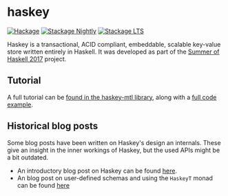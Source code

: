 haskey
======

[![Hackage](https://img.shields.io/hackage/v/haskey.svg?maxAge=2592000)](https://hackage.haskell.org/package/haskey)
[![Stackage Nightly](http://stackage.org/package/haskey/badge/nightly)](http://stackage.org/nightly/package/haskey)
[![Stackage LTS](http://stackage.org/package/haskey/badge/lts)](http://stackage.org/lts/package/haskey)

Haskey is a transactional, ACID compliant, embeddable, scalable key-value
store written entirely in Haskell. It was developed as part of the [Summer of Haskell 2017][soh2017] project.

  [soh2017]: https://summer.haskell.org/news/2017-05-24-accepted-projects.html

## Tutorial

A full tutorial can be [found in the haskey-mtl library](https://github.com/haskell-haskey/haskey-mtl/blob/master/docs/tutorial.md), along with a [full code example](https://github.com/haskell-haskey/haskey-mtl/tree/master/example).

## Historical blog posts
Some blog posts have been written on Haskey's design an internals. These give an insight in the inner workings of Haskey, but the used APIs might be a bit outdated.

  - An introductory blog post on Haskey can be found [here][introduction].
  - An blog post on user-defined schemas and using the `HaskeyT` monad can be found [here][haskey-mtl-post]

  [introduction]: https://hverr.github.io/posts/2017-08-24-introducing-haskey.html
  [haskey-mtl-post]: https://hverr.github.io/posts/2017-09-14-haskey-user-defined-schemas-and-monad-transformers.html
